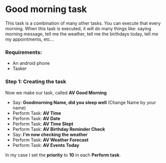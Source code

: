 # Good morning task
This task is a combination of many other tasks. You can execute that every morning.
When this task is executed, it will do many things like: saying morning message, tell me the weather, tell me the birthdays today, tell me my appointments, etc...

### Requirements:
- An android phone
- Tasker

### Step 1: Creating the task
Now we make our task, called **AV Good Morning**
- Say: **Goodmorning Name, did you sleep well** (Change Name by your name)
- Perform Task: **AV Time**
- Perform Task: **AV Date**
- Perform Task: **AV Time Slept**
- Perform Task: **AV Birthday Reminder Check**
- Say: **I'm now checking the weather**
- Perform Task: **AV Weather Forecast**
- Perform Task: **AV Events Today**

In my case I set the **priority** to **10** in each **Perform task**.
